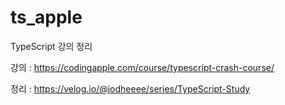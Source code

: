 # ts_apple

TypeScript 강의 정리

강의 : https://codingapple.com/course/typescript-crash-course/

정리 : https://velog.io/@jodheeee/series/TypeScript-Study
